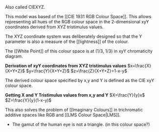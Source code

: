 Also called CIEXYZ.

This model was based of the [[CIE 1931 RGB Colour Space]]. This allows representing all hues of the RGB colour space in the 2-dimensional xyY coordinates derived from XYZ tristimulus values.

The XYZ coordinate system was deliberately designed so that the Y parameter is also a measure of the [[lightness]] of the colour. 

The [[White Point]] of this colour space is at (1/3, 1/3) in xyY chromaticity diagram.

**Derivation of xyY coordinates from XYZ tristimulus values**
$x=\frac{X}{X+Y+Z}$
$y=\frac{Y}{X+Y+Z}$
$z=\frac{Z}{X+Y+Z}=1-x-y$

The derived colour space specified by x,y and Y is defined as the CIE xyY colour space.

**Getting X and Y Tristimulus values from x,y and Y**
$X=\frac{Y}{y}x$
$Z=\frac{Y}{y}(1-x-y)$

This also solves the problem of [[Imaginary Colours]] in trichromatic additive spaces like RGB and [[LMS Colour Space|LMS]].

- The gamut of the human eye is not a triangle. (in this colour space?)